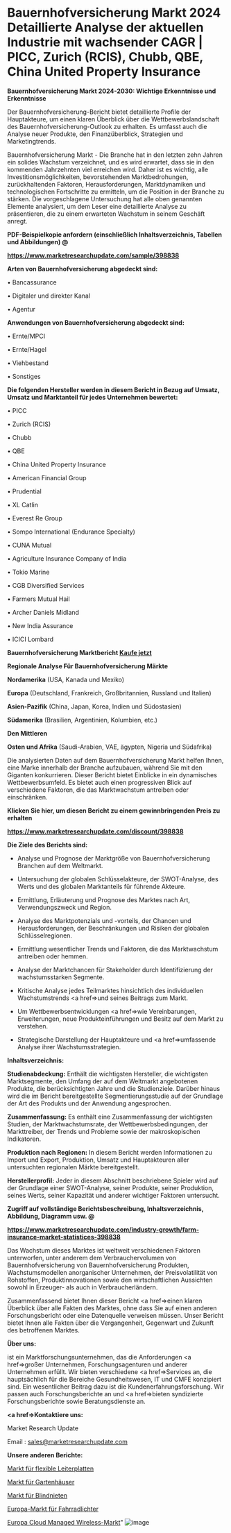 # Bauernhofversicherung Markt 2024 Detaillierte Analyse der aktuellen Industrie mit wachsender CAGR | PICC, Zurich (RCIS), Chubb, QBE, China United Property Insurance

<strong>Bauernhofversicherung Markt 2024-2030: Wichtige Erkenntnisse und Erkenntnisse</strong>

Der Bauernhofversicherung-Bericht bietet detaillierte Profile der Hauptakteure, um einen klaren Überblick über die Wettbewerbslandschaft des Bauernhofversicherung-Outlook zu erhalten. Es umfasst auch die Analyse neuer Produkte, den Finanzüberblick, Strategien und Marketingtrends.

Bauernhofversicherung Markt - Die Branche hat in den letzten zehn Jahren ein solides Wachstum verzeichnet, und es wird erwartet, dass sie in den kommenden Jahrzehnten viel erreichen wird. Daher ist es wichtig, alle Investitionsmöglichkeiten, bevorstehenden Marktbedrohungen, zurückhaltenden Faktoren, Herausforderungen, Marktdynamiken und technologischen Fortschritte zu ermitteln, um die Position in der Branche zu stärken. Die vorgeschlagene Untersuchung hat alle oben genannten Elemente analysiert, um dem Leser eine detaillierte Analyse zu präsentieren, die zu einem erwarteten Wachstum in seinem Geschäft anregt.



<strong><b>PDF-Beispielkopie anfordern (einschließlich Inhaltsverzeichnis, Tabellen und Abbildungen) @ </b></strong>

<strong><a href=https://www.marketresearchupdate.com/sample/398838>

<strong>https://www.marketresearchupdate.com/sample/398838</u></a></strong></strong>



<strong>Arten von Bauernhofversicherung abgedeckt sind:</strong>

• Bancassurance

• Digitaler und direkter Kanal

• Agentur



<strong>Anwendungen von Bauernhofversicherung abgedeckt sind:</strong>

• Ernte/MPCI

• Ernte/Hagel

• Viehbestand

• Sonstiges



<strong>Die folgenden Hersteller werden in diesem Bericht in Bezug auf Umsatz, Umsatz und Marktanteil für jedes Unternehmen bewertet:</strong>

• PICC

• Zurich (RCIS)

• Chubb

• QBE

• China United Property Insurance

• American Financial Group

• Prudential

• XL Catlin

• Everest Re Group

• Sompo International (Endurance Specialty)

• CUNA Mutual

• Agriculture Insurance Company of India

• Tokio Marine

• CGB Diversified Services

• Farmers Mutual Hail

• Archer Daniels Midland

• New India Assurance

• ICICI Lombard



<strong>Bauernhofversicherung Marktbericht <a href=https://www.marketresearchupdate.com/buynow/398838>Kaufe jetzt</a></strong>



<strong>Regionale Analyse Für Bauernhofversicherung Märkte</strong>



<strong>Nordamerika</strong> (USA, Kanada und Mexiko)



<strong>Europa</strong> (Deutschland, Frankreich, Großbritannien, Russland und Italien)



<strong>Asien-Pazifik</strong> (China, Japan, Korea, Indien und Südostasien)



<strong>Südamerika</strong> (Brasilien, Argentinien, Kolumbien, etc.)



<strong>Den Mittleren</strong> 

<strong>Osten und Afrika</strong> (Saudi-Arabien, VAE, ägypten, Nigeria und Südafrika)

Die analysierten Daten auf dem Bauernhofversicherung Markt helfen Ihnen, eine Marke innerhalb der Branche aufzubauen, während Sie mit den Giganten konkurrieren. Dieser Bericht bietet Einblicke in ein dynamisches Wettbewerbsumfeld. Es bietet auch einen progressiven Blick auf verschiedene Faktoren, die das Marktwachstum antreiben oder einschränken.



<strong>Klicken Sie hier, um diesen Bericht zu einem gewinnbringenden Preis zu erhalten
</strong>

<strong><a href=https://www.marketresearchupdate.com/discount/398838>https://www.marketresearchupdate.com/discount/398838</b></u></strong></a>



<strong>Die Ziele des Berichts sind:</strong>

- Analyse und Prognose der Marktgröße von Bauernhofversicherung Branchen auf dem Weltmarkt.

- Untersuchung der globalen Schlüsselakteure, der SWOT-Analyse, des Werts und des globalen Marktanteils für führende Akteure.

- Ermittlung, Erläuterung und Prognose des Marktes nach Art, Verwendungszweck und Region.

- Analyse des Marktpotenzials und -vorteils, der Chancen und Herausforderungen, der Beschränkungen und Risiken der globalen Schlüsselregionen.

- Ermittlung wesentlicher Trends und Faktoren, die das Marktwachstum antreiben oder hemmen.

- Analyse der Marktchancen für Stakeholder durch Identifizierung der wachstumsstarken Segmente.

- Kritische Analyse jedes Teilmarktes hinsichtlich des individuellen Wachstumstrends <a href=>und</a> seines Beitrags zum Markt.

- Um Wettbewerbsentwicklungen <a href=>wie</a> Vereinbarungen, Erweiterungen, neue Produkteinführungen und Besitz auf dem Markt zu verstehen.

- Strategische Darstellung der Hauptakteure und <a href=>umfas</a>sende Analyse ihrer Wachstumsstrategien.



<strong>Inhaltsverzeichnis:</strong>



<strong>Studienabdeckung:</strong> Enthält die wichtigsten Hersteller, die wichtigsten Marktsegmente, den Umfang der auf dem Weltmarkt angebotenen Produkte, die berücksichtigten Jahre und die Studienziele. Darüber hinaus wird die im Bericht bereitgestellte Segmentierungsstudie auf der Grundlage der Art des Produkts und der Anwendung angesprochen.



<strong>Zusammenfassung:</strong> Es enthält eine Zusammenfassung der wichtigsten Studien, der Marktwachstumsrate, der Wettbewerbsbedingungen, der Markttreiber, der Trends und Probleme sowie der makroskopischen Indikatoren.



<strong>Produktion nach Regionen:</strong> In diesem Bericht werden Informationen zu Import und Export, Produktion, Umsatz und Hauptakteuren aller untersuchten regionalen Märkte bereitgestellt.



<strong>Herstellerprofil:</strong> Jeder in diesem Abschnitt beschriebene Spieler wird auf der Grundlage einer SWOT-Analyse, seiner Produkte, seiner Produktion, seines Werts, seiner Kapazität und anderer wichtiger Faktoren untersucht.



<strong><b>Zugriff auf vollständige Berichtsbeschreibung, Inhaltsverzeichnis, Abbildung, Diagramm usw. @ </b></strong>

<strong><a href=https://www.marketresearchupdate.com/industry-growth/farm-insurance-market-statistices-398838>https://www.marketresearchupdate.com/industry-growth/farm-insurance-market-statistices-398838</a></strong>

Das Wachstum dieses Marktes ist weltweit verschiedenen Faktoren unterworfen, unter anderem dem Verbrauchervolumen von Bauernhofversicherung von Bauernhofversicherung Produkten, Wachstumsmodellen anorganischer Unternehmen, der Preisvolatilität von Rohstoffen, Produktinnovationen sowie den wirtschaftlichen Aussichten sowohl in Erzeuger- als auch in Verbraucherländern.

Zusammenfassend bietet Ihnen dieser Bericht <a href=>einen</a> klaren Überblick über alle Fakten des Marktes, ohne dass Sie auf einen anderen Forschungsbericht oder eine Datenquelle verweisen müssen. Unser Bericht bietet Ihnen alle Fakten über die Vergangenheit, Gegenwart und Zukunft des betroffenen Marktes.



<strong>Über uns:</strong>

 ist ein Marktforschungsunternehmen, das die Anforderungen <a href=>großer</a> Unternehmen, Forschungsagenturen und anderer Unternehmen erfüllt. Wir bieten verschiedene <a href=>Services</a> an, die hauptsächlich für die Bereiche Gesundheitswesen, IT und CMFE konzipiert sind. Ein wesentlicher Beitrag dazu ist die Kundenerfahrungsforschung. Wir passen auch Forschungsberichte an und <a href=>bieten</a> syndizierte Forschungsberichte sowie Beratungsdienste an.



<strong><a href=>Kontaktiere uns:</a></strong>

Market Research Update

Email : sales@marketresearchupdate.com



<strong>Unsere anderen Berichte:</strong>

<a href=https://www.linkedin.com/pulse/flexible-printed-circuit-boards-market>Markt für flexible Leiterplatten</a>

<a href=https://www.linkedin.com/pulse/garden-sheds-market-size-historical-growth-analysis>Markt für Gartenhäuser</a>

<a href=https://www.linkedin.com/pulse/blind-rivet-market-size-trends-consumption-future>Markt für Blindnieten</a>

<a href=https://www.linkedin.com/pulse/europe-bicycle-light-market-growth-possibilities>Europa-Markt für Fahrradlichter</a>

<a href=https://www.linkedin.com/pulse/europe-cloud-managed-wireless-market-2023-pointing>Europa Cloud Managed Wireless-Markt</a>"
![image](https://github.com/RushikeshRI/news24analysis/assets/164026548/bf1266e2-f4df-4a72-a016-786bc99e951d)

